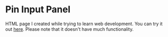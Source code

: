 # Pin Input Panel
HTML page I created while trying to learn web development. You can try it out [here](https://twistedstriker1234.github.io/pin-input-panel/main.html). Please note that it doesn't have much functionality.
